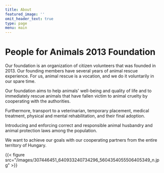 ```yaml
---
title: About
featured_image: ''
omit_header_text: true
type: page
menu: main
---
```


# People for Animals 2013 Foundation

Our foundation is an organization of citizen volunteers that was founded in 2013.
Our founding members have several years of animal rescue experience.
For us, animal rescue is a vocation, and we do it voluntarily in our spare time.

Our foundation aims to help animals' well-being and quality of life and to immediately rescue animals that have fallen victim to animal cruelty by cooperating with the authorities.

Furthermore, transport to a veterinarian, temporary placement, medical treatment, physical and mental rehabilitation, and their final adoption.

Introducing and enforcing correct and responsible animal husbandry and animal protection laws among the population.

We want to achieve our goals with our cooperating partners from the entire territory of Hungary.

{{< figure src="/images/307446451_640933240734296_5604354055506405349_n.jpg" >}}
